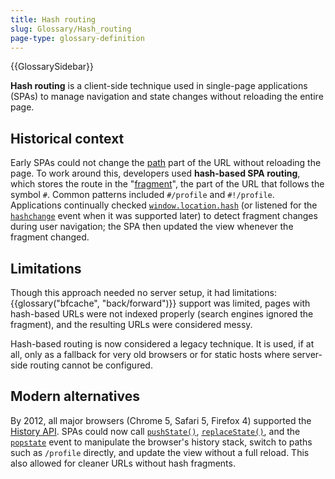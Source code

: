 ```yaml
---
title: Hash routing
slug: Glossary/Hash_routing
page-type: glossary-definition
---
```


{{GlossarySidebar}}

**Hash routing** is a client-side technique used in single-page applications (SPAs) to manage navigation and state changes without reloading the entire page.

## Historical context

Early SPAs could not change the [path](/en-US/docs/Web/URI/Reference/Path) part of the URL without reloading the page. To work around this, developers used **hash-based SPA routing**, which stores the route in the "[fragment](/en-US/docs/Web/URI/Reference/Fragment)", the part of the URL that follows the symbol `#`. Common patterns included `#/profile` and `#!/profile`. Applications continually checked [`window.location.hash`](/en-US/docs/Web/API/Location/hash) (or listened for the [`hashchange`](/en-US/docs/Web/API/Window/hashchange_event) event when it was supported later) to detect fragment changes during user navigation; the SPA then updated the view whenever the fragment changed.

## Limitations

Though this approach needed no server setup, it had limitations: {{glossary("bfcache", "back/forward")}} support was limited, pages with hash-based URLs were not indexed properly (search engines ignored the fragment), and the resulting URLs were considered messy.

Hash-based routing is now considered a legacy technique. It is used, if at all, only as a fallback for very old browsers or for static hosts where server-side routing cannot be configured.

## Modern alternatives

By 2012, all major browsers (Chrome 5, Safari 5, Firefox 4) supported the [History API](/en-US/docs/Web/API/History_API). SPAs could now call [`pushState()`](/en-US/docs/Web/API/History/pushState), [`replaceState()`](/en-US/docs/Web/API/History/replaceState), and the [`popstate`](/en-US/docs/Web/API/PopStateEvent) event to manipulate the browser's history stack, switch to paths such as `/profile` directly, and update the view without a full reload. This also allowed for cleaner URLs without hash fragments.
